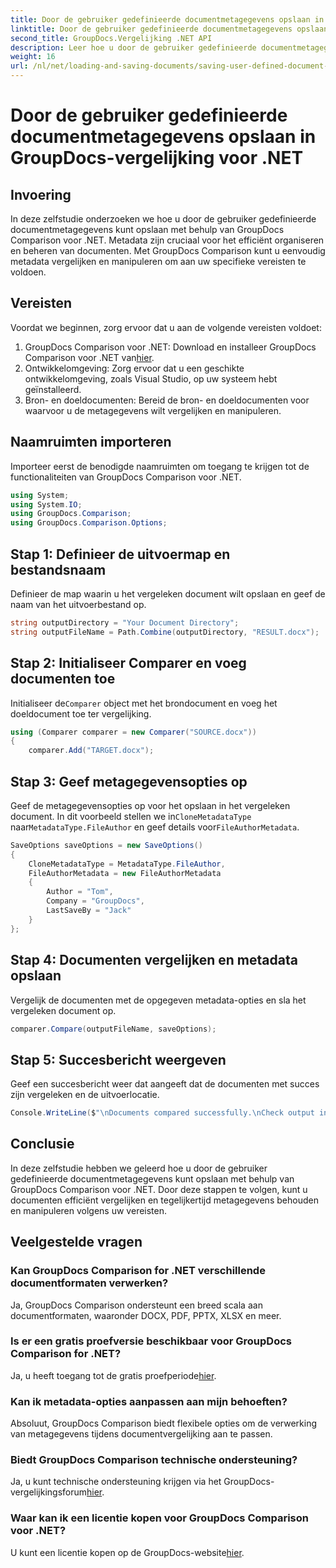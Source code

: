 ```yaml
---
title: Door de gebruiker gedefinieerde documentmetagegevens opslaan in GroupDocs-vergelijking voor .NET
linktitle: Door de gebruiker gedefinieerde documentmetagegevens opslaan in GroupDocs-vergelijking voor .NET
second_title: GroupDocs.Vergelijking .NET API
description: Leer hoe u door de gebruiker gedefinieerde documentmetagegevens kunt opslaan met GroupDocs Comparison voor .NET. Vergelijk en manipuleer eenvoudig metadata met stapsgewijze instructies.
weight: 16
url: /nl/net/loading-and-saving-documents/saving-user-defined-document-metadata/
---
```


# Door de gebruiker gedefinieerde documentmetagegevens opslaan in GroupDocs-vergelijking voor .NET

## Invoering
In deze zelfstudie onderzoeken we hoe u door de gebruiker gedefinieerde documentmetagegevens kunt opslaan met behulp van GroupDocs Comparison voor .NET. Metadata zijn cruciaal voor het efficiënt organiseren en beheren van documenten. Met GroupDocs Comparison kunt u eenvoudig metadata vergelijken en manipuleren om aan uw specifieke vereisten te voldoen.
## Vereisten
Voordat we beginnen, zorg ervoor dat u aan de volgende vereisten voldoet:
1.  GroupDocs Comparison voor .NET: Download en installeer GroupDocs Comparison voor .NET van[hier](https://releases.groupdocs.com/comparison/net/).
2. Ontwikkelomgeving: Zorg ervoor dat u een geschikte ontwikkelomgeving, zoals Visual Studio, op uw systeem hebt geïnstalleerd.
3. Bron- en doeldocumenten: Bereid de bron- en doeldocumenten voor waarvoor u de metagegevens wilt vergelijken en manipuleren.

## Naamruimten importeren
Importeer eerst de benodigde naamruimten om toegang te krijgen tot de functionaliteiten van GroupDocs Comparison voor .NET.
```csharp
using System;
using System.IO;
using GroupDocs.Comparison;
using GroupDocs.Comparison.Options;
```
## Stap 1: Definieer de uitvoermap en bestandsnaam
Definieer de map waarin u het vergeleken document wilt opslaan en geef de naam van het uitvoerbestand op.
```csharp
string outputDirectory = "Your Document Directory";
string outputFileName = Path.Combine(outputDirectory, "RESULT.docx");
```
## Stap 2: Initialiseer Comparer en voeg documenten toe
 Initialiseer de`Comparer` object met het brondocument en voeg het doeldocument toe ter vergelijking.
```csharp
using (Comparer comparer = new Comparer("SOURCE.docx"))
{
    comparer.Add("TARGET.docx");
```
## Stap 3: Geef metagegevensopties op
 Geef de metagegevensopties op voor het opslaan in het vergeleken document. In dit voorbeeld stellen we in`CloneMetadataType` naar`MetadataType.FileAuthor` en geef details voor`FileAuthorMetadata`.
```csharp
SaveOptions saveOptions = new SaveOptions()
{
    CloneMetadataType = MetadataType.FileAuthor,
    FileAuthorMetadata = new FileAuthorMetadata
    {
        Author = "Tom",
        Company = "GroupDocs",
        LastSaveBy = "Jack"
    }
};
```
## Stap 4: Documenten vergelijken en metadata opslaan
Vergelijk de documenten met de opgegeven metadata-opties en sla het vergeleken document op.
```csharp
comparer.Compare(outputFileName, saveOptions);
```
## Stap 5: Succesbericht weergeven
Geef een succesbericht weer dat aangeeft dat de documenten met succes zijn vergeleken en de uitvoerlocatie.
```csharp
Console.WriteLine($"\nDocuments compared successfully.\nCheck output in {outputDirectory}.");
```

## Conclusie
In deze zelfstudie hebben we geleerd hoe u door de gebruiker gedefinieerde documentmetagegevens kunt opslaan met behulp van GroupDocs Comparison voor .NET. Door deze stappen te volgen, kunt u documenten efficiënt vergelijken en tegelijkertijd metagegevens behouden en manipuleren volgens uw vereisten.
## Veelgestelde vragen
### Kan GroupDocs Comparison for .NET verschillende documentformaten verwerken?
Ja, GroupDocs Comparison ondersteunt een breed scala aan documentformaten, waaronder DOCX, PDF, PPTX, XLSX en meer.
### Is er een gratis proefversie beschikbaar voor GroupDocs Comparison for .NET?
 Ja, u heeft toegang tot de gratis proefperiode[hier](https://releases.groupdocs.com/).
### Kan ik metadata-opties aanpassen aan mijn behoeften?
Absoluut, GroupDocs Comparison biedt flexibele opties om de verwerking van metagegevens tijdens documentvergelijking aan te passen.
### Biedt GroupDocs Comparison technische ondersteuning?
Ja, u kunt technische ondersteuning krijgen via het GroupDocs-vergelijkingsforum[hier](https://forum.groupdocs.com/c/comparison/12).
### Waar kan ik een licentie kopen voor GroupDocs Comparison voor .NET?
 U kunt een licentie kopen op de GroupDocs-website[hier](https://purchase.groupdocs.com/buy).